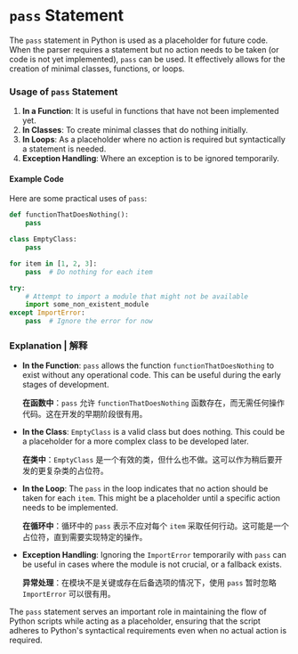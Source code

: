# `pass` Statement

The `pass` statement in Python is used as a placeholder for future code. When the parser requires a statement but no action needs to be taken (or code is not yet implemented), `pass` can be used. It effectively allows for the creation of minimal classes, functions, or loops.

### Usage of `pass` Statement

1. **In a Function**: It is useful in functions that have not been implemented yet.
2. **In Classes**: To create minimal classes that do nothing initially.
3. **In Loops**: As a placeholder where no action is required but syntactically a statement is needed.
4. **Exception Handling**: Where an exception is to be ignored temporarily.

#### Example Code

Here are some practical uses of `pass`:

```python
def functionThatDoesNothing():
    pass

class EmptyClass:
    pass

for item in [1, 2, 3]:
    pass  # Do nothing for each item

try:
    # Attempt to import a module that might not be available
    import some_non_existent_module
except ImportError:
    pass  # Ignore the error for now
```

### Explanation | 解释

- **In the Function**: `pass` allows the function `functionThatDoesNothing` to exist without any operational code. This can be useful during the early stages of development.
  
  **在函数中**：`pass` 允许 `functionThatDoesNothing` 函数存在，而无需任何操作代码。这在开发的早期阶段很有用。

- **In the Class**: `EmptyClass` is a valid class but does nothing. This could be a placeholder for a more complex class to be developed later.
  
  **在类中**：`EmptyClass` 是一个有效的类，但什么也不做。这可以作为稍后要开发的更复杂类的占位符。

- **In the Loop**: The `pass` in the loop indicates that no action should be taken for each `item`. This might be a placeholder until a specific action needs to be implemented.
  
  **在循环中**：循环中的 `pass` 表示不应对每个 `item` 采取任何行动。这可能是一个占位符，直到需要实现特定的操作。

- **Exception Handling**: Ignoring the `ImportError` temporarily with `pass` can be useful in cases where the module is not crucial, or a fallback exists.
  
  **异常处理**：在模块不是关键或存在后备选项的情况下，使用 `pass` 暂时忽略 `ImportError` 可以很有用。

The `pass` statement serves an important role in maintaining the flow of Python scripts while acting as a placeholder, ensuring that the script adheres to Python's syntactical requirements even when no actual action is required.
